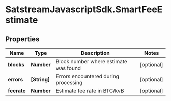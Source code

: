 # SatstreamJavascriptSdk.SmartFeeEstimate

## Properties
Name | Type | Description | Notes
------------ | ------------- | ------------- | -------------
**blocks** | **Number** | Block number where estimate was found | [optional] 
**errors** | **[String]** | Errors encountered during processing | [optional] 
**feerate** | **Number** | Estimate fee rate in BTC/kvB | [optional] 
